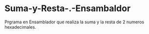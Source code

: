 # Suma-y-Resta-.-Ensambaldor
Prgrama en Ensamblador que realiza la suma y la resta de 2 numeros hexadecimales.
